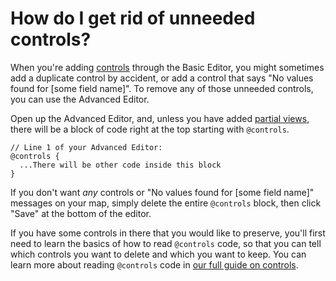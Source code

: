 # How do I get rid of unneeded controls?

When you're adding [controls](/guides/controls.html) through the Basic Editor, you might sometimes add a duplicate control by accident, or add a control that says "No values found for [some field name]". To remove any of those unneeded controls, you can use the Advanced Editor.

Open up the Advanced Editor, and, unless you have added [partial views](/guides/partial-views.html), there will be a block of code right at the top starting with `@controls`.

```
// Line 1 of your Advanced Editor:
@controls {
  ...There will be other code inside this block
}
```

If you don't want _any_ controls or "No values found for [some field name]" messages on your map, simply delete the entire `@controls` block, then click "Save" at the bottom of the editor.

If you have some controls in there that you would like to preserve, you'll first need to learn the basics of how to read `@controls` code, so that you can tell which controls you want to delete and which you want to keep. You can learn more about reading `@controls` code in [our full guide on controls](/guides/controls.html#add-controls-through-the-advanced-editor).


